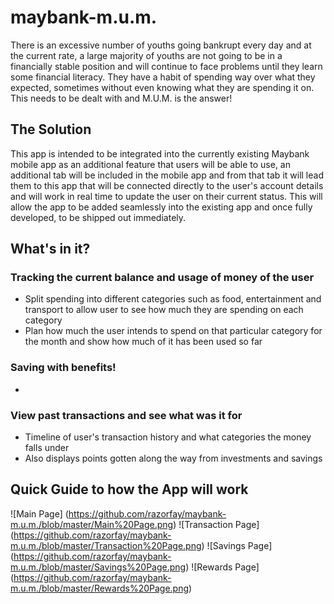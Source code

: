 # maybank-m.u.m.

There is an excessive number of youths going bankrupt every day and at the current rate, a large majority of youths are not going to be in a financially stable position and will continue to face problems until they learn some financial literacy. They have a habit of spending way over what they expected, sometimes without even knowing what they are spending it on. This needs to be dealt with and M.U.M. is the answer!

## The Solution
This app is intended to be integrated into the currently existing Maybank mobile app as an additional feature that users will be able to use, an additional tab will be included in the mobile app and from that tab it will lead them to this app that will be connected directly to the user's account details and will work in real time to update the user on their current status. This will allow the app to be added seamlessly into the existing app and once fully developed, to be shipped out immediately.

## What's in it?

### Tracking the current balance and usage of money of the user
* Split spending into different categories such as food, entertainment and transport to allow user to see how much they are spending on each category
* Plan how much the user intends to spend on that particular category for the month and show how much of it has been used so far

### Saving with benefits!
*

### View past transactions and see what was it for
* Timeline of user's transaction history and what categories the money falls under
* Also displays points gotten along the way from investments and savings

## Quick Guide to how the App will work

![Main Page] (https://github.com/razorfay/maybank-m.u.m./blob/master/Main%20Page.png)
![Transaction Page] (https://github.com/razorfay/maybank-m.u.m./blob/master/Transaction%20Page.png)
![Savings Page] (https://github.com/razorfay/maybank-m.u.m./blob/master/Savings%20Page.png)
![Rewards Page] (https://github.com/razorfay/maybank-m.u.m./blob/master/Rewards%20Page.png)
